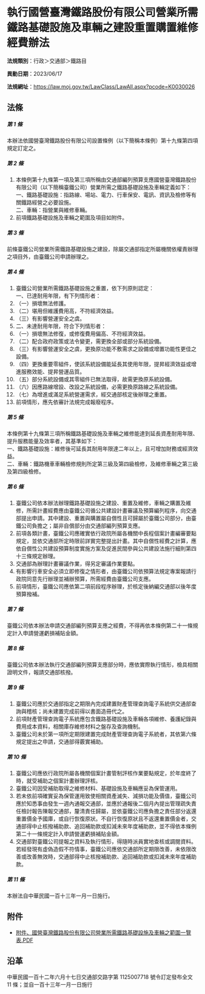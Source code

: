 # 執行國營臺灣鐵路股份有限公司營業所需鐵路基礎設施及車輛之建設重置購置維修經費辦法


**法規類別**：行政＞交通部＞鐵路目

**異動日期**：2023/06/17  

**法規網址**：https://law.moj.gov.tw/LawClass/LawAll.aspx?pcode=K0030026



## 法條
##### 第 1 條
本辦法依國營臺灣鐵路股份有限公司設置條例（以下簡稱本條例）第十九條第四項規定訂定之。

##### 第 2 條
1. 本條例第十九條第一項及第三項所稱由交通部編列預算支應國營臺灣鐵路股份有限公司（以下簡稱臺鐵公司）營業所需之鐵路基礎設施及車輛定義如下：  
一、鐵路基礎設施：指路線、場站、電力、行車保安、電訊、資訊及檢修等有關鐵路經營之必要設施。  
二、車輛：指營業與維修車輛。
1. 前項鐵路基礎設施及車輛之範圍及項目如附件。

##### 第 3 條
前條臺鐵公司營業所需鐵路基礎設施之建設，除屬交通部指定所屬機關依權責辦理之項目外，由臺鐵公司申請辦理之。

##### 第 4 條
1. 臺鐵公司營業所需鐵路基礎設施之重置，依下列原則認定：  
一、已達耐用年限，有下列情形者：
1. （一）損壞無法修護。
1. （二）堪用但維護費用高，不符經濟效益。
1. （三）有影響營運安全之虞。
1. 二、未達耐用年限，符合下列情形者：
1. （一）損壞無法修復，或修復費用偏高、不符經濟效益。
1. （二）配合政府政策或法令變更，需更換全部或部分系統設備。
1. （三）有影響營運安全之虞，更換原功能不敷需求之設備或增置功能性更佳之設備。
1. （四）更換重要零組件，使該系統設備能延長其使用年限，提昇經濟效益或增進服務效能、提昇營運品質。
1. （五）部分系統設備或其零組件已無法取得，故需更換原系統設備。
1. （六）因應路線增設、改設之系統設備，必需更換原路線之系統設備。
1. （七）為增進或滿足系統營運需求，經交通部核定後辦理之重置。
1. 前項情形，應先依審計法規完成報廢程序。

##### 第 5 條
本條例第十九條第三項所稱鐵路基礎設施及車輛之維修能達到延長資產耐用年限、提升服務能量及效率者，其基準如下：  
一、鐵路基礎設施：維修後可延長其耐用年限達二年以上，且可增加財務或經濟效益。  
二、車輛：鐵路機車車輛檢修規則所定第三級及第四級檢修，及維修車輛之第三級及第四級檢修。

##### 第 6 條
1. 臺鐵公司依本辦法辦理鐵路基礎設施之建設、重置及維修，車輛之購置及維修，所需計畫經費應由臺鐵公司循公共建設計畫審議及預算編列程序，向交通部提出申請。其中建設、重置與購置屬自償性且可歸屬於臺鐵公司部分，由臺鐵公司負擔之；屬非自償部分由交通部編列預算支應。
1. 前項各類計畫，臺鐵公司應確實依行政院所屬各機關中長程個案計畫編審要點規定，並依交通部所定時限前詳實完整提出計畫。其中自償性經費之計算，應依自償性公共建設預算制度實施方案及促進民間參與公共建設法施行細則第四十三條規定辦理。
1. 交通部為辦理計畫審議作業，得另定審議作業要點。
1. 有影響行車安全必須立即修復之情形者，由臺鐵公司依預算法規定專案報請行政院同意先行辦理並補辦預算，所需經費由臺鐵公司支應。
1. 前項情形，臺鐵公司應依第二項前段程序辦理，於核定後納編交通部以後年度預算撥補。

##### 第 7 條
臺鐵公司依本辦法申請交通部編列預算支應之經費，不得再依本條例第二十一條規定計入申請營運虧損補貼金額。

##### 第 8 條
臺鐵公司依本辦法執行交通部編列預算支應部分時，應依實際執行情形，檢具相關證明文件，報請交通部核撥。

##### 第 9 條
1. 臺鐵公司應於交通部指定之期限內完成建置財產管理查詢電子系統供交通部查詢與稽核；尚未建置完成前得以書面造冊代之。
1. 前項財產管理查詢電子系統應包含鐵路基礎設施及車輛各項維修、養護紀錄與費用成本資料，相關庫存維修材料之盤存及查詢機制。
1. 臺鐵公司未於第一項所定期限建置完成財產管理查詢電子系統者，其依第六條規定提出之申請，交通部得覈實補助。

##### 第 10 條
1. 臺鐵公司應依行政院所屬各機關個案計畫管制評核作業要點規定，於年度終了時，就受補助之個案計畫辦理評核。
1. 臺鐵公司因受補助取得之維修材料、基礎設施及車輛應妥為保管運用。
1. 若未依前項確實妥為保管運用致使相關資產滅失、減損功能及價值，臺鐵公司應於知悉事由發生一週內通報交通部，並應於通報後二個月內提出管理疏失責任檢討報告陳報交通部，釐清責任歸屬，並依臺鐵公司應負擔之責任部分返還重置價金予國庫，或自行恢復原狀。不自行恢復原狀且不返還重置價金者，交通部得中止核撥補助款、追回補助款或扣減未來年度補助款，並不得依本條例第二十一條規定計入申請營運虧損補貼金額。
1. 交通部對臺鐵公司提報之資料及執行情形，得隨時派員實地查核或調閱資料。若經發現有虛偽造假不符情事，臺鐵公司應依交通部所定期限改善，未依限改善或改善無效時，交通部得中止核撥補助款、追回補助款或扣減未來年度補助款。

##### 第 11 條
本辦法自中華民國一百十三年一月一日施行。
## 附件
* [附件、國營臺灣鐵路股份有限公司營業所需鐵路基礎設施及車輛之範圍一覽表.PDF](https://law.moj.gov.tw/LawClass/LawGetFile.ashx?FileId=0000344012)
## 沿革
中華民國一百十二年六月十七日交通部交路字第 1125007718 號令訂定發布全文 11 條；並自一百十三年一月一日施行
